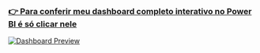 ### <u>👉 Para conferir meu dashboard completo interativo no Power BI é só clicar nele</u>

[![Dashboard Preview](powerbi-preview.png)](https://app.powerbi.com/view?r=eyJrIjoiNDVjN2NmNTktMmE5ZC00NWFhLWI3ZTUtYzIxZTI5YTNlOWZjIiwidCI6IjExZGJiZmUyLTg5YjgtNDU0OS1iZTEwLWNlYzM2NGU1OTU1MSIsImMiOjR9)
